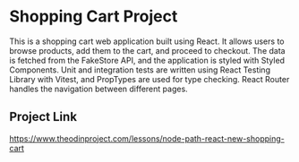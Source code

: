 # Shopping Cart Project

This is a shopping cart web application built using React. It allows users to browse products, add them to the cart, and proceed to checkout. The data is fetched from the FakeStore API, and the application is styled with Styled Components. Unit and integration tests are written using React Testing Library with Vitest, and PropTypes are used for type checking. React Router handles the navigation between different pages.

## Project Link

https://www.theodinproject.com/lessons/node-path-react-new-shopping-cart